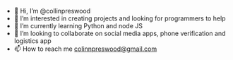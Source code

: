 - 👋 Hi, I’m @collinpreswood
- 👀 I’m interested in creating projects and looking for programmers to help
- 🌱 I’m currently learning Python and node JS
- 💞️ I’m looking to collaborate on social media apps, phone verification and logistics app
- 📫 How to reach me colinnpreswood@gmail.com

<!--- Thank you
collinpreswood/collinpreswood is a ✨ special ✨ repository because its `README.md` (this file) appears on your GitHub profile.
You can click the Preview link to take a look at your changes.
--->
